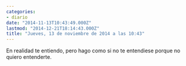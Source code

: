 ```yaml
---
categories:
- diario
date: "2014-11-13T10:43:49.000Z"
lastmod: "2014-12-21T18:14:43.000Z"
title: "Jueves, 13 de noviembre de 2014 a las 10:43"
---
```


En realidad te entiendo, pero hago como si no te entendiese porque no quiero entenderte.